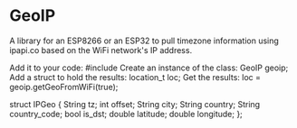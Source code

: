 # GeoIP
A library for an ESP8266 or an ESP32 to pull timezone information using ipapi.co based on the WiFi network's IP address.

Add it to your code: #include <GeoIP>
Create an instance of the class: GeoIP geoip;  
Add a struct to hold the results: location_t loc;
Get the results: loc = geoip.getGeoFromWiFi(true);  



struct IPGeo {
  String tz;
  int offset;
  String city;
  String country;
  String country_code;
  bool is_dst;
  double latitude;
  double longitude;
};
